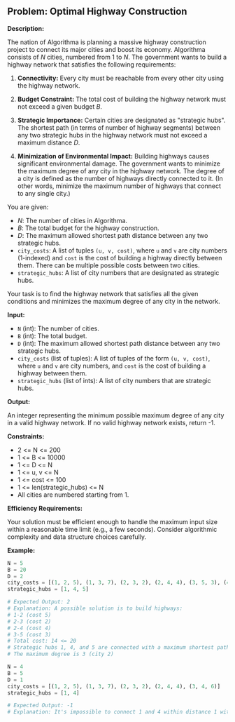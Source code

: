 ## Problem: Optimal Highway Construction

**Description:**

The nation of Algorithma is planning a massive highway construction project to connect its major cities and boost its economy. Algorithma consists of *N* cities, numbered from 1 to *N*. The government wants to build a highway network that satisfies the following requirements:

1.  **Connectivity:** Every city must be reachable from every other city using the highway network.

2.  **Budget Constraint:** The total cost of building the highway network must not exceed a given budget *B*.

3.  **Strategic Importance:** Certain cities are designated as "strategic hubs".  The shortest path (in terms of number of highway segments) between any two strategic hubs in the highway network must not exceed a maximum distance *D*.

4.  **Minimization of Environmental Impact:**  Building highways causes significant environmental damage. The government wants to minimize the maximum degree of any city in the highway network. The degree of a city is defined as the number of highways directly connected to it. (In other words, minimize the maximum number of highways that connect to any single city.)

You are given:

*   *N*: The number of cities in Algorithma.
*   *B*: The total budget for the highway construction.
*   *D*: The maximum allowed shortest path distance between any two strategic hubs.
*   `city_costs`: A list of tuples `(u, v, cost)`, where `u` and `v` are city numbers (1-indexed) and `cost` is the cost of building a highway directly between them. There can be multiple possible costs between two cities.
*   `strategic_hubs`: A list of city numbers that are designated as strategic hubs.

Your task is to find the highway network that satisfies all the given conditions and minimizes the maximum degree of any city in the network.

**Input:**

*   `N` (int): The number of cities.
*   `B` (int): The total budget.
*   `D` (int): The maximum allowed shortest path distance between any two strategic hubs.
*   `city_costs` (list of tuples): A list of tuples of the form `(u, v, cost)`, where `u` and `v` are city numbers, and `cost` is the cost of building a highway between them.
*   `strategic_hubs` (list of ints): A list of city numbers that are strategic hubs.

**Output:**

An integer representing the minimum possible maximum degree of any city in a valid highway network. If no valid highway network exists, return -1.

**Constraints:**

*   2 <= N <= 200
*   1 <= B <= 10000
*   1 <= D <= N
*   1 <= u, v <= N
*   1 <= cost <= 100
*   1 <= len(strategic_hubs) <= N
*   All cities are numbered starting from 1.

**Efficiency Requirements:**

Your solution must be efficient enough to handle the maximum input size within a reasonable time limit (e.g., a few seconds). Consider algorithmic complexity and data structure choices carefully.

**Example:**

```python
N = 5
B = 20
D = 2
city_costs = [(1, 2, 5), (1, 3, 7), (2, 3, 2), (2, 4, 4), (3, 5, 3), (4, 5, 6), (1,5,8)]
strategic_hubs = [1, 4, 5]

# Expected Output: 2
# Explanation: A possible solution is to build highways:
# 1-2 (cost 5)
# 2-3 (cost 2)
# 2-4 (cost 4)
# 3-5 (cost 3)
# Total cost: 14 <= 20
# Strategic hubs 1, 4, and 5 are connected with a maximum shortest path of 2.
# The maximum degree is 3 (city 2)

```
```python
N = 4
B = 5
D = 1
city_costs = [(1, 2, 5), (1, 3, 7), (2, 3, 2), (2, 4, 4), (3, 4, 6)]
strategic_hubs = [1, 4]

# Expected Output: -1
# Explanation: It's impossible to connect 1 and 4 within distance 1 with a cost less than or equal to 5
```
